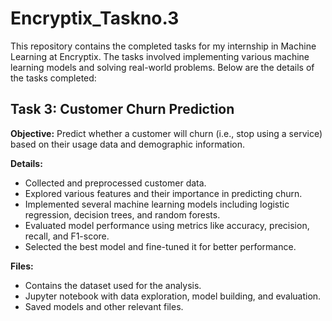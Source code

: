 # Encryptix_Taskno.3

This repository contains the completed tasks for my internship in Machine Learning at Encryptix. The tasks involved implementing various machine learning models and solving real-world problems. Below are the details of the tasks completed:

## Task 3: Customer Churn Prediction
**Objective:** Predict whether a customer will churn (i.e., stop using a service) based on their usage data and demographic information.

**Details:**
- Collected and preprocessed customer data.
- Explored various features and their importance in predicting churn.
- Implemented several machine learning models including logistic regression, decision trees, and random forests.
- Evaluated model performance using metrics like accuracy, precision, recall, and F1-score.
- Selected the best model and fine-tuned it for better performance.

**Files:**
- Contains the dataset used for the analysis.
-  Jupyter notebook with data exploration, model building, and evaluation.
-  Saved models and other relevant files.
